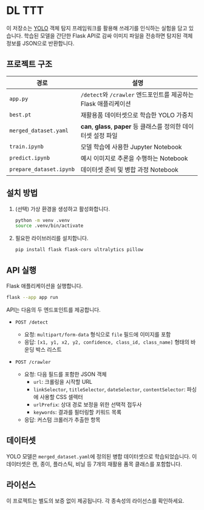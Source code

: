 # DL TTT

이 저장소는 [YOLO](https://github.com/ultralytics/ultralytics) 객체 탐지 프레임워크를 활용해 쓰레기를 인식하는 실험을 담고 있습니다. 학습된 모델을 간단한 Flask API로 감싸 이미지 파일을 전송하면 탐지된 객체 정보를 JSON으로 반환합니다.

## 프로젝트 구조

| 경로 | 설명 |
| ---- | ---- |
| `app.py` | `/detect`와 `/crawler` 엔드포인트를 제공하는 Flask 애플리케이션 |
| `best.pt` | 재활용품 데이터셋으로 학습한 YOLO 가중치 |
| `merged_dataset.yaml` | **can**, **glass**, **paper** 등 클래스를 정의한 데이터셋 설정 파일 |
| `train.ipynb` | 모델 학습에 사용한 Jupyter Notebook |
| `predict.ipynb` | 예시 이미지로 추론을 수행하는 Notebook |
| `prepare_dataset.ipynb` | 데이터셋 준비 및 병합 과정 Notebook |

## 설치 방법

1. (선택) 가상 환경을 생성하고 활성화합니다.
   ```bash
   python -m venv .venv
   source .venv/bin/activate
   ```
2. 필요한 라이브러리를 설치합니다.
   ```bash
   pip install flask flask-cors ultralytics pillow
   ```

## API 실행

Flask 애플리케이션을 실행합니다.
```bash
flask --app app run
```

API는 다음의 두 엔드포인트를 제공합니다.

- `POST /detect`
  - 요청: `multipart/form-data` 형식으로 `file` 필드에 이미지를 포함
  - 응답: `[x1, y1, x2, y2, confidence, class_id, class_name]` 형태의 바운딩 박스 리스트

- `POST /crawler`
  - 요청: 다음 필드를 포함한 JSON 객체
    - `url`: 크롤링을 시작할 URL
    - `linkSelector`, `titleSelector`, `dateSelector`, `contentSelector`: 파싱에 사용할 CSS 셀렉터
    - `urlPrefix`: 상대 경로 보정을 위한 선택적 접두사
    - `keywords`: 결과를 필터링할 키워드 목록
  - 응답: 커스텀 크롤러가 추출한 항목

## 데이터셋

YOLO 모델은 `merged_dataset.yaml`에 정의된 병합 데이터셋으로 학습되었습니다. 이 데이터셋은 캔, 종이, 플라스틱, 비닐 등 7개의 재활용 품목 클래스를 포함합니다.

## 라이선스

이 프로젝트는 별도의 보증 없이 제공됩니다. 각 종속성의 라이선스를 확인하세요.

